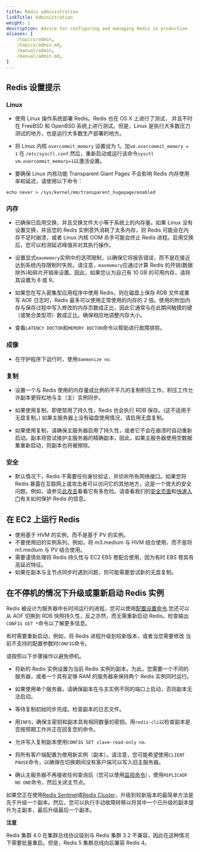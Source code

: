 ```yaml
---
title: Redis administration
linkTitle: Administration
weight: 1
description: Advice for configuring and managing Redis in production
aliases: [
    /topics/admin,
    /topics/admin.md,
    /manual/admin,
    /manual/admin.md,
]
---
```


## Redis 设置提示

### Linux

*   使用 Linux 操作系统部署 Redis。Redis 也在 OS X 上进行了测试， 并且不时在 FreeBSD 和 OpenBSD 系统上进行测试。但是，Linux 是执行大多数压力测试的地方，也是运行大多数生产部署的地方。

*   将 Linux 内核 `overcommit_memory` 设置设为 1。加`vm.overcommit_memory = 1` 在 `/etc/sysctl.conf`.然后，重新启动或运行该命令`sysctl vm.overcommit_memory=1`以激活设置。

*   要确保 Linux 内核功能 Transparent Giant Pages 不会影响 Redis 内存使用率和延迟，请使用以下命令：

`echo never > /sys/kernel/mm/transparent_hugepage/enabled`

### 内存

*   已确保已启用交换，并且交换文件大小等于系统上的内存量。如果 Linux 没有设置交换，并且您的 Redis 实例意外消耗了太多内存，则 Redis 可能会在内存不足时崩溃，或者 Linux 内核 OOM 杀手可能会终止 Redis 进程。启用交换后，您可以检测延迟峰值并对其执行操作。

*   设置显式`maxmemory`实例中的选项限制，以确保它将报告错误，而不是在接近达到系统内存限制时失败。请注意，`maxmemory`应通过计算 Redis 的开销(数据除外)和碎片开销来设置。因此，如果您认为自己有 10 GB 的可用内存，请将其设置为 8 或 9。

*   如果您在写入密集型应用程序中使用 Redis，则在磁盘上保存 RDB 文件或重写 AOF 日志时，Redis 最多可以使用正常使用的内存的 2 倍。使用的附加内存与保存过程中写入修改的内存页数成正比，因此它通常与在此期间触摸的键（或聚合类型项）数成正比。确保相应地调整内存大小。

*   查看`LATENCY DOCTOR`和`MEMORY DOCTOR`命令以帮助进行故障排除。

### 成像

*   在守护程序下运行时，使用`daemonize no`.

### 复制

*   设置一个与 Redis 使用的内存量成比例的不平凡的复制积压工作。积压工作允许副本更轻松地与主（主）实例同步。

*   如果使用复制，即使禁用了持久性，Redis 也会执行 RDB 保存。(这不适用于无盘复制。) 如果主服务器上没有磁盘使用情况，请启用无盘复制。

*   如果使用复制，请确保主服务器启用了持久性，或者它不会在崩溃时自动重新启动。副本将尝试维护主服务器的精确副本，因此，如果主服务器使用空数据集重新启动，则副本也将被擦除。

### 安全

*   默认情况下，Redis 不需要任何身份验证，并侦听所有网络接口。如果您将 Redis 暴露在互联网上或攻击者可以访问它的其他地方，这是一个很大的安全问题。例如，请参见[此攻击](http://antirez.com/news/96)看看它有多危险。请查看我们的[安全页面](/topics/security)和[快速入门](/topics/quickstart)有关如何保护 Redis 的信息。

## 在 EC2 上运行 Redis

*   使用基于 HVM 的实例，而不是基于 PV 的实例。
*   不要使用旧的实例系列。例如，将 m3.medium 与 HVM 结合使用，而不是将 m1.medium 与 PV 结合使用。
*   需要谨慎处理将 Redis 持久性与 EC2 EBS 卷配合使用，因为有时 EBS 卷具有高延迟特征。
*   如果在副本与主节点同步时遇到问题，则可能需要尝试新的无盘复制。

## 在不停机的情况下升级或重新启动 Redis 实例

Redis 被设计为服务器中长时间运行的进程。您可以使用[配置设置命令](/commands/config-set).您还可以从 AOF 切换到 RDB 快照持久性，反之亦然，而无需重新启动 Redis。检查输出`CONFIG GET *`命令以了解更多信息。

有时需要重新启动，例如，将 Redis 进程升级到较新版本，或者当您需要修改 当前不支持的配置参数时`CONFIG`命令。

请按照以下步骤操作以避免停机。

*   将新的 Redis 实例设置为当前 Redis 实例的副本。为此，您需要一个不同的服务器，或者一个具有足够 RAM 的服务器来保持两个 Redis 实例同时运行。

*   如果使用单个服务器，请确保副本在与主实例不同的端口上启动，否则副本无法启动。

*   等待复制初始同步完成。检查副本的日志文件。

*   用`INFO`，确保主密钥和副本具有相同数量的密钥。用`redis-cli`以检查副本是否按预期工作并正在回复您的命令。

*   允许写入复制副本使用`CONFIG SET slave-read-only no`.

*   将所有客户端配置为使用新实例（副本）。请注意，您可能希望使用`CLIENT PAUSE`命令，以确保在切换期间没有客户端可以写入旧主服务器。

*   确认主服务器不再接收任何查询后（您可以使用[监视命令](/commands/monitor)），使用`REPLICAOF NO ONE`命令，然后关闭主节点。

如果您正在使用[Redis Sentinel](/topics/sentinel)或[Redis Cluster](/topics/cluster-tutorial)，升级到较新版本的最简单方法是先于升级一个副本。然后，您可以执行手动故障转移以将其中一个已升级的副本提升为主副本，最后升级最后一个副本。

**注意**

Redis 集群 4.0 在集群总线协议级别与 Redis 集群 3.2 不兼容，因此在这种情况下需要批量重启。但是，Redis 5 集群总线向后兼容 Redis 4。
